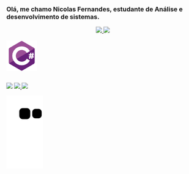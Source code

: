### Olá, me chamo Nicolas Fernandes, estudante de Análise e desenvolvimento de sistemas.

<div align="center">
  <a href="https://github.com/NicolasFernandes25">
  <img height="180em" src="https://github-readme-stats.vercel.app/api?username=NicolasFernandes25&show_icons=true&theme=dark&include_all_commits=true&count_private=true"/>
  <img height="180em" src="https://github-readme-stats.vercel.app/api/top-langs/?username=NicolasFernandes25&layout=compact&langs_count=7&theme=dark"/>
</div>
<div style="display: inline_block"><br>
    <img align="center" alt="nico-Csharp" height="80" width="80" src="https://raw.githubusercontent.com/devicons/devicon/master/icons/csharp/csharp-original.svg">
</div> 
  
  ##
  
  </div> 
   <a href="https://instagram.com/nicolas_25f" target="_blank"><img src="https://img.shields.io/badge/-Instagram-%23E4405F?style=for-the-badge&logo=instagram&logoColor=white" target="_blank"></a> 
   <a href="https://www.linkedin.com/in/nicolas-fernandes-448043192/" target="_blank"><img src="https://img.shields.io/badge/-LinkedIn-%230077B5?style=for-the-badge&logo=linkedin&logoColor=white" target="_blank">
   </a> 
    <a href = "mailto:nicolas1000.fernandes@gmail.com"><img src="https://img.shields.io/badge/-Gmail-%23333?style=for-the-badge&logo=gmail&logoColor=white" target="_blank"></a>
   
   ![Snake animation](https://github.com/rafaballerini/rafaballerini/blob/output/github-contribution-grid-snake.svg)
 
</div>
  
  
